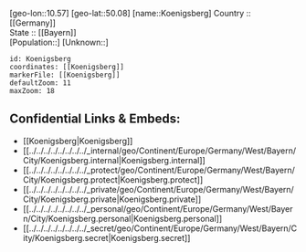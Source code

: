 ﻿---
location: [50.08,10.57] 
mapzoom: [7,12] 
mapmarker: city 
type: City
tags:
- geo/City


SpocWebEntityId: 31531
isDeleted: false
confidential: public

---
[geo-lon::10.57] 
[geo-lat::50.08] 
[name::Koenigsberg] 
Country :: [[Germany]]  
State :: [[Bayern]]  
[Population::] 
[Unknown::] 


```leaflet
id: Koenigsberg
coordinates: [[Koenigsberg]] 
markerFile: [[Koenigsberg]] 
defaultZoom: 11 
maxZoom: 18
```


## Confidential Links & Embeds: 
- [[Koenigsberg|Koenigsberg]]  
- [[../../../../../../../../_internal/geo/Continent/Europe/Germany/West/Bayern/City/Koenigsberg.internal|Koenigsberg.internal]] 
- [[../../../../../../../../_protect/geo/Continent/Europe/Germany/West/Bayern/City/Koenigsberg.protect|Koenigsberg.protect]] 
- [[../../../../../../../../_private/geo/Continent/Europe/Germany/West/Bayern/City/Koenigsberg.private|Koenigsberg.private]] 
- [[../../../../../../../../_personal/geo/Continent/Europe/Germany/West/Bayern/City/Koenigsberg.personal|Koenigsberg.personal]] 
- [[../../../../../../../../_secret/geo/Continent/Europe/Germany/West/Bayern/City/Koenigsberg.secret|Koenigsberg.secret]] 
